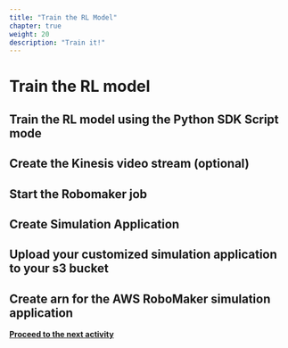 ```yaml
---
title: "Train the RL Model"
chapter: true
weight: 20
description: "Train it!"
---
```


# Train the RL model

## Train the RL model using the Python SDK Script mode

## Create the Kinesis video stream (optional)

## Start the Robomaker job

## Create Simulation Application

## Upload your customized simulation application to your s3 bucket

## Create arn for the AWS RoboMaker simulation application





**[Proceed to the next activity](../martiandetector/)**
